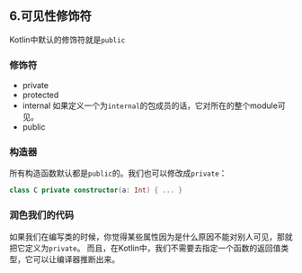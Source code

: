 ## 6.可见性修饰符
Kotlin中默认的修饰符就是`public`
### 修饰符
- private
- protected
- internal
    如果定义一个为`internal`的包成员的话，它对所在的整个module可见。
- public

### 构造器
所有构造函数默认都是`public`的。我们也可以修改成`private`：
```kotlin
class C private constructor(a: Int) { ... }
```
###  润色我们的代码
如果我们在编写类的时候，你觉得某些属性因为是什么原因不能对别人可见，那就把它定义为`private`。
而且，在Kotlin中，我们不需要去指定一个函数的返回值类型，它可以让编译器推断出来。



